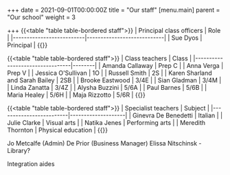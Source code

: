 +++
date = 2021-09-01T00:00:00Z
title = "Our staff"
[menu.main]
parent = "Our school"
weight = 3

+++
{{<table "table table-bordered staff">}}
| Principal class officers | Role                       |
|--------------------------|----------------------------|
| Sue Dyos                 | Principal                  |
{{</table>}}

{{<table "table table-bordered staff">}}
| Class teachers                  | Class  |
|---------------------------------|--------|
| Amanda Callaway                 | Prep C |
| Anna Verga                      | Prep V |
| Jessica O'Sullivan              | 1O     |
| Russell Smith                   | 2S     |
| Karen Sharland and Sarah Bailey | 2SB    |
| Brooke Eastwood                 | 3/4E   |
| Sian Gladman                    | 3/4M   |
| Linda Zanatta                   | 3/4Z   |
| Alysha Buzzini                  | 5/6A   |
| Paul Barnes                     | 5/6B   |
| Maria Healey                    | 5/6H   |
| Maja Rizzotto                   | 5/6R   |
{{</table>}}

{{<table "table table-bordered staff">}}
| Specialist teachers     | Subject            |
|-------------------------|--------------------|
| Ginevra De Benedetti    | Italian            |
| Julie Clarke            | Visual arts        |
| Natika Jenes            | Performing arts    |
| Meredith Thornton       | Physical education |
{{</table>}}

Jo Metcalfe (Admin)
De Prior (Business Manager)
Elissa Nitschinsk - Library?

Integration aides